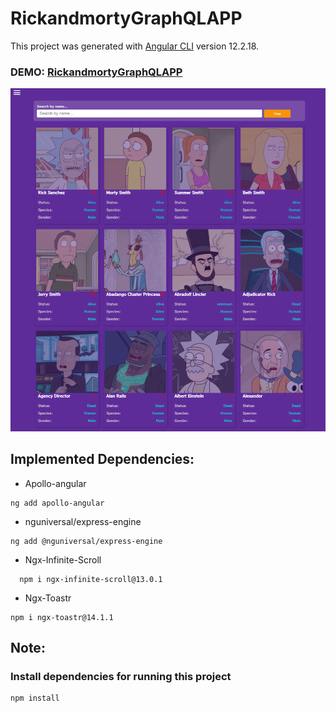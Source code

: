 # RickandmortyGraphQLAPP

This project was generated with [Angular CLI](https://github.com/angular/angular-cli) version 12.2.18.

### DEMO: [RickandmortyGraphQLAPP](https://rickandmorty-graphql-angular.netlify.app/)

![Design preview for sportGym app](./desktop-preview.png)

## Implemented Dependencies: 
* Apollo-angular
```
ng add apollo-angular
```
* nguniversal/express-engine
```
ng add @nguniversal/express-engine
```
* Ngx-Infinite-Scroll
```
  npm i ngx-infinite-scroll@13.0.1
```
* Ngx-Toastr
```
npm i ngx-toastr@14.1.1
```

## Note: 
### Install dependencies for running this project
```
npm install
```